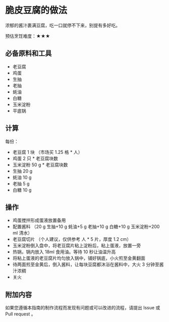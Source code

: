 # 脆皮豆腐的做法

浓郁的酱汁裹满豆腐，吃一口就停不下来，别提有多好吃。

预估烹饪难度：★★★

## 必备原料和工具

- 老豆腐
- 鸡蛋
- 生抽
- 老抽
- 蚝油
- 白糖
- 玉米淀粉
- 平底锅

## 计算

每份：

- 老豆腐 1 块 （市场买 1.25 格 * 人）
- 鸡蛋 2 只 * 老豆腐块数
- 玉米淀粉 50 g * 老豆腐块数
- 生抽 20 g
- 蚝油 10 g
- 老抽 5 g
- 白糖 10 g

## 操作

- 鸡蛋搅拌形成蛋液放置备用
- 配置酱料 （20 g 生抽+10 g 蚝油+5 g 老抽+10 g 白糖+10 g 玉米淀粉+200 ml 清水）
- 老豆腐切片 （个人建议，仅供参考  人 * 5 片，厚度 1.2 cm）
- 玉米淀粉倒入盘中，将老豆腐片粘上淀粉后，粘上蛋液，放置一旁
- 热锅，锅内放入 18ml 食用油。等待 10 秒让油温升高
- 将粘上蛋液的老豆腐片均匀放入锅中，铺好锅底，小火煎至金黄翻面
- 待两面煎至金黄后，倒入酱料，让每块豆腐都沐浴在酱料中，大火 3 分钟至酱汁浓稠
- 关火

## 附加内容

如果您遵循本指南的制作流程而发现有问题或可以改进的流程，请提出 Issue 或 Pull request 。
